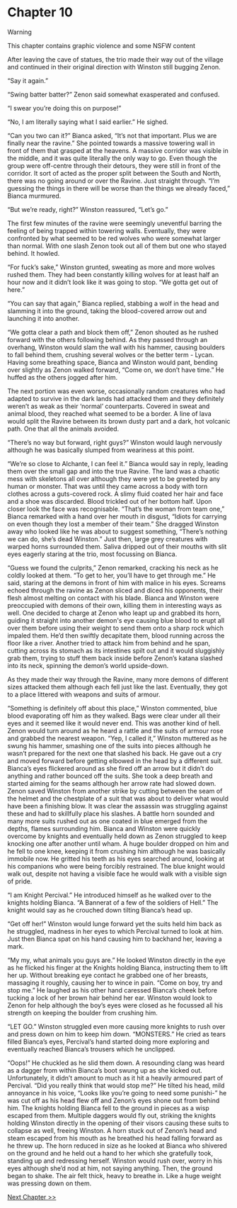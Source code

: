 # Chapter 10

> [!WARNING]
> This chapter contains graphic violence and some NSFW content

After leaving the cave of statues, the trio made their way out of the village and continued in their original direction with Winston still bugging Zenon. 

“Say it again.”

“Swing batter batter?” Zenon said somewhat exasperated and confused.

“I swear you’re doing this on purpose!”

“No, I am literally saying what I said earlier.” He sighed.

“Can you two can it?” Bianca asked, “It’s not that important. Plus we are finally near the ravine.” She pointed towards a massive towering wall in front of them that grasped at the heavens. A massive corridor was visible in the middle, and it was quite literally the only way to go. Even though the group were off-centre through their detours, they were still in front of the corridor. It sort of acted as the proper split between the South and North, there was no going around or over the Ravine. Just straight through. “I’m guessing the things in there will be worse than the things we already faced,” Bianca murmured.

“But we’re ready, right?” Winston reassured, “Let’s go.”

The first few minutes of the ravine were seemingly uneventful barring the feeling of being trapped within towering walls. Eventually, they were confronted by what seemed to be red wolves who were somewhat larger than normal. With one slash Zenon took out all of them but one who stayed behind. It howled.

“For fuck’s sake,” Winston grunted, sweating as more and more wolves rushed them. They had been constantly killing wolves for at least half an hour now and it didn’t look like it was going to stop. “We gotta get out of here.”

“You can say that again,” Bianca replied, stabbing a wolf in the head and slamming it into the ground, taking the blood-covered arrow out and launching it into another.

“We gotta clear a path and block them off,” Zenon shouted as he rushed forward with the others following behind. As they passed through an overhang, Winston would slam the wall with his hammer, causing boulders to fall behind them, crushing several wolves or the better term - Lycan. Having some breathing space, Bianca and Winston would pant, bending over slightly as Zenon walked forward, “Come on, we don’t have time.” He huffed as the others jogged after him. 

The next portion was even worse, occasionally random creatures who had adapted to survive in the dark lands had attacked them and they definitely weren’t as weak as their ‘normal’ counterparts. Covered in sweat and animal blood, they reached what seemed to be a border. A line of lava would split the Ravine between its brown dusty part and a dark, hot volcanic path. One that all the animals avoided.

“There’s no way but forward, right guys?” Winston would laugh nervously although he was basically slumped from weariness at this point.

“We’re so close to Alchante, I can feel it.” Bianca would say in reply, leading them over the small gap and into the true Ravine. The land was a chaotic mess with skeletons all over although they were yet to be greeted by any human or monster. That was until they came across a body with torn clothes across a guts-covered rock. A slimy fluid coated her hair and face and a shoe was discarded. Blood trickled out of her bottom half. Upon closer look the face was recognisable. “That’s the woman from team one,” Bianca remarked with a hand over her mouth in disgust, “Idiots for carrying on even though they lost a member of their team.” She dragged Winston away who looked like he was about to suggest something, “There’s nothing we can do, she’s dead Winston.” Just then, large grey creatures with warped horns surrounded them. Saliva dripped out of their mouths with slit eyes eagerly staring at the trio, most focussing on Bianca.

“Guess we found the culprits,” Zenon remarked, cracking his neck as he coldly looked at them. “To get to her, you’ll have to get through me.” He said, staring at the demons in front of him with malice in his eyes. Screams echoed through the ravine as Zenon sliced and diced his opponents, their flesh almost melting on contact with his blade. Bianca and Winston were preoccupied with demons of their own, killing them in interesting ways as well. One decided to charge at Zenon who leapt up and grabbed its horn, guiding it straight into another demon's eye causing blue blood to erupt all over them before using their weight to send them onto a sharp rock which impaled them. He’d then swiftly decapitate them, blood running across the floor like a river. Another tried to attack him from behind and he span, cutting across its stomach as its intestines spilt out and it would sluggishly grab them, trying to stuff them back inside before Zenon’s katana slashed into its neck, spinning the demon’s world upside-down. 

As they made their way through the Ravine, many more demons of different sizes attacked them although each fell just like the last. Eventually, they got to a place littered with weapons and suits of armour.

“Something is definitely off about this place,” Winston commented, blue blood evaporating off him as they walked. Bags were clear under all their eyes and it seemed like it would never end. This was another kind of hell. Zenon would turn around as he heard a rattle and the suits of armour rose and grabbed the nearest weapon. “Yep, I called it,” Winston muttered as he swung his hammer, smashing one of the suits into pieces although he wasn’t prepared for the next one that slashed his back. He gave out a cry and moved forward before getting elbowed in the head by a different suit. Bianca’s eyes flickered around as she fired off an arrow but it didn’t do anything and rather bounced off the suits. She took a deep breath and started aiming for the seams although her arrow rate had slowed down. Zenon saved Winston from another strike by cutting between the seam of the helmet and the chestplate of a suit that was about to deliver what would have been a finishing blow. It was clear the assassin was struggling against these and had to skillfully place his slashes. A battle horn sounded and many more suits rushed out as one coated in blue emerged from the depths, flames surrounding him. Bianca and Winston were quickly overcome by knights and eventually held down as Zenon struggled to keep knocking one after another until wham. A huge boulder dropped on him and he fell to one knee, keeping it from crushing him although he was basically immobile now. He gritted his teeth as his eyes searched around, looking at his companions who were being forcibly restrained. The blue knight would walk out, despite not having a visible face he would walk with a visible sign of pride. 

“I am Knight Percival.” He introduced himself as he walked over to the knights holding Bianca. “A Bannerat of a few of the soldiers of Hell.” The knight would say as he crouched down tilting Bianca’s head up.

“Get off her!” Winston would lunge forward yet the suits held him back as he struggled, madness in her eyes to which Percival turned to look at him. Just then Bianca spat on his hand causing him to backhand her, leaving a mark.

“My my, what animals you guys are.” He looked Winston directly in the eye as he flicked his finger at the Knights holding Bianca, instructing them to lift her up. Without breaking eye contact he grabbed one of her breasts, massaging it roughly, causing her to wince in pain. “Come on boy, try and stop me.” He laughed as his other hand caressed Bianca’s cheek before tucking a lock of her brown hair behind her ear. Winston would look to Zenon for help although the boy’s eyes were closed as he focussed all his strength on keeping the boulder from crushing him.

“LET GO.” Winston struggled even more causing more knights to rush over and press down on him to keep him down. “MONSTERS.” He cried as tears filled Bianca’s eyes, Percival’s hand started doing more exploring and eventually reached Bianca’s trousers which he unclipped.

“Oops!” He chuckled as he slid them down. A resounding clang was heard as a dagger from within Bianca’s boot swung up as she kicked out. Unfortunately, it didn’t amount to much as it hit a heavily armoured part of Percival. “Did you really think that would stop me?” He tilted his head, mild annoyance in his voice, “Looks like you’re going to need some punishi-” he was cut off as his head flew off and Zenon’s eyes shone out from behind him. The knights holding Bianca fell to the ground in pieces as a wisp escaped from them. Multiple daggers would fly out, striking the knights holding Winston directly in the opening of their visors causing these suits to collapse as well, freeing Winston. A horn stuck out of Zenon’s head and steam escaped from his mouth as he breathed his head falling forward as he threw up. The horn reduced in size as he looked at Bianca who shivered on the ground and he held out a hand to her which she gratefully took, standing up and redressing herself. Winston would rush over, worry in his eyes although she’d nod at him, not saying anything. Then, the ground began to shake. The air felt thick, heavy to breathe in. Like a huge weight was pressing down on them.

[Next Chapter >>](<Chapter 11.md>)